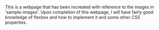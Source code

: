 This is a webpage that has been recreated with reference to the images in 'sample-images'. Upon completion of this webpage, I will have fairly good knowledge of flexbox and how to implement it and some other CSS properties. 